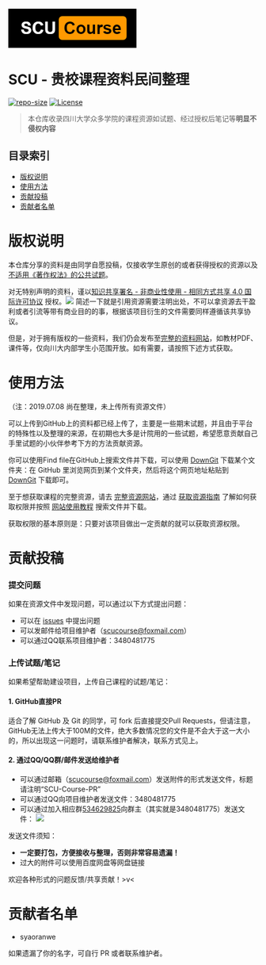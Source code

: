 ![](images/logo.png)
# SCU - 贵校课程资料民间整理

[![repo-size](https://img.shields.io/github/repo-size/syaoranwe/SCU-Course.svg)]()
[![License](https://i.creativecommons.org/l/by-nc-sa/4.0/80x15.png)](http://creativecommons.org/licenses/by-nc-sa/4.0/)

>本仓库收录四川大学众多学院的课程资源如试题、经过授权后笔记等**明显不侵权内容**

## 目录索引
* [版权说明](#版权说明)
* [使用方法](#使用方法)
* [贡献投稿](#贡献投稿)
* [贡献者名单](#贡献者名单)

# 版权说明
本仓库分享的资料是由同学自愿投稿，仅接收学生原创的或者获得授权的资源以及[不适用《著作权法》的公共试题](http://www.ncac.gov.cn/chinacopyright/contents/555/331613.html)。

对无特别声明的资料，谨以[知识共享署名 - 非商业性使用 - 相同方式共享 4.0 国际许可协议](http://creativecommons.org/licenses/by-nc-sa/4.0/) 授权。![](https://i.creativecommons.org/l/by-nc-sa/4.0/80x15.png)
简述一下就是引用资源需要注明出处，不可以拿资源去干盈利或者引流等带有商业目的的事，根据该项目衍生的文件需要同样遵循该共享协议。

但是，对于拥有版权的一些资料，我们仍会发布至[完整的资料网站](https://file.syaoran.top/home)，如教材PDF、课件等，仅向川大内部学生小范围开放。如有需要，请按照下述方式获取。

# 使用方法
（注：2019.07.08 尚在整理，未上传所有资源文件）

可以上传到GitHub上的资料都已经上传了，主要是一些期末试题，并且由于平台的特殊性以及整理的来源，在初期也大多是计院用的一些试题，希望愿意贡献自己手里试题的小伙伴参考下方的方法贡献资源。

你可以使用Find file在GitHub上搜索文件并下载，可以使用 [DownGit](https://minhaskamal.github.io/DownGit/#/home) 下载某个文件夹：在 GitHub 里浏览网页到某个文件夹，然后将这个网页地址粘贴到 [DownGit](https://minhaskamal.github.io/DownGit/#/home) 下载即可。

至于想获取课程的完整资源，请去 [完整资源网站](https://file.syaoran.top/home)，通过 [获取资源指南](https://file.syaoran.top/home/public/permissions) 了解如何获取权限并按照 [网站使用教程](https://file.syaoran.top/home/public/howtouse) 搜索文件并下载。

获取权限的基本原则是：只要对该项目做出一定贡献的就可以获取资源权限。

# 贡献投稿

### 提交问题

如果在资源文件中发现问题，可以通过以下方式提出问题：

* 可以在 [issues](https://github.com/syaoranwe/SCU-Course/issues) 中提出问题
* 可以发邮件给项目维护者（[scucourse@foxmail.com](mailto:scucourse@foxmail.com)）
* 可以通过QQ联系项目维护者：3480481775

### 上传试题/笔记

如果希望帮助建设项目，上传自己课程的试题/笔记：
#### 1. GitHub直接PR

适合了解 GitHub 及 Git 的同学，可 fork 后直接提交Pull Requests，但请注意，GitHub无法上传大于100M的文件，绝大多数情况您的文件是不会大于这一大小的，所以出现这一问题时，请联系维护者解决，联系方式见上。

#### 2. 通过QQ/QQ群/邮件发送给维护者
- 可以通过邮箱（[scucourse@foxmail.com](mailto:scucourse@foxmail.com)）发送附件的形式发送文件，标题请注明“SCU-Course-PR”
- 可以通过QQ向项目维护者发送文件：3480481775
- 可以通过加入相应群[534629825](https://jq.qq.com/?_wv=1027&k=5fPKhRa)向群主（其实就是3480481775）发送文件：
![](https://i.loli.net/2019/07/08/5d224954ef7bc59858.png)

发送文件须知：
* **一定要打包，方便接收与整理，否则非常容易遗漏！**
* 过大的附件可以使用百度网盘等网盘链接

欢迎各种形式的问题反馈/共享贡献！>v<

# 贡献者名单
- syaoranwe

如果遗漏了你的名字，可自行 PR 或者联系维护者。

